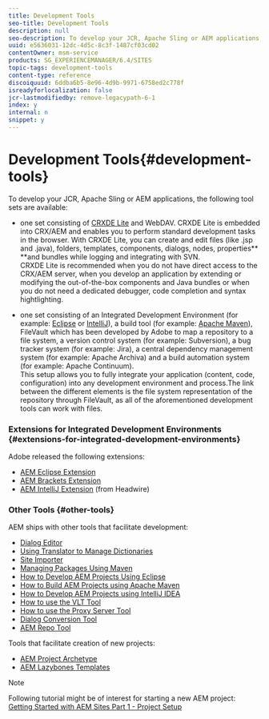 ```yaml
---
title: Development Tools
seo-title: Development Tools
description: null
seo-description: To develop your JCR, Apache Sling or AEM applications, a number of tool sets are available
uuid: e5636031-12dc-4d5c-8c3f-1487cf03cd02
contentOwner: msm-service
products: SG_EXPERIENCEMANAGER/6.4/SITES
topic-tags: development-tools
content-type: reference
discoiquuid: 6ddba6b5-8e96-4d9b-9971-6758ed2c778f
isreadyforlocalization: false
jcr-lastmodifiedby: remove-legacypath-6-1
index: y
internal: n
snippet: y
---
```


# Development Tools{#development-tools}

To develop your JCR, Apache Sling or AEM applications, the following tool sets are available:

* one set consisting of [CRXDE Lite](../../developing/using/developing-with-crxde-lite.md) and WebDAV. CRXDE Lite is embedded into CRX/AEM and enables you to perform standard development tasks in the browser. With CRXDE Lite, you can create and edit files (like .jsp and .java), folders, templates, components, dialogs, nodes, properties** **and bundles while logging and integrating with SVN.   
  CRXDE Lite is recommended when you do not have direct access to the CRX/AEM server, when you develop an application by extending or modifying the out-of-the-box components and Java bundles or when you do not need a dedicated debugger, code completion and syntax hightlighting.

* one set consisting of an Integrated Development Environment (for example: [Eclipse](../../developing/using/howto-projects-eclipse.md) or [IntelliJ](../../developing/using/ht-intellij.md)), a build tool (for example: [Apache Maven](../../developing/using/ht-projects-maven.md)), FileVault which has been developed by Adobe to map a repository to a file system, a version control system (for example: Subversion), a bug tracker system (for example: Jira), a central dependency management system (for example: Apache Archiva) and a build automation system (for example: Apache Continuum).  
  This setup allows you to fully integrate your application (content, code, configuration) into any development environment and process.The link between the different elements is the file system representation of the repository through FileVault, as all of the aforementioned development tools can work with files.

### Extensions for Integrated Development Environments {#extensions-for-integrated-development-environments}

Adobe released the following extensions:

* [AEM Eclipse Extension](../../developing/using/aem-eclipse.md)
* [AEM Brackets Extension](../../developing/using/aem-brackets.md)
* [AEM IntelliJ Extension](https://github.com/headwirecom/aem-ide-tooling-4-intellij/blob/master/documenation/AEM%20Tooling%20Plugin%20for%20IntelliJ%20IDEA.pdf) (from Headwire)

### Other Tools {#other-tools}

AEM ships with other tools that facilitate development:

* [Dialog Editor](../../developing/using/dialog-editor.md)
* [Using Translator to Manage Dictionaries  
  ](../../developing/using/i18n-translator.md)
* [Site Importer](../../developing/using/site-importer.md)
* [Managing Packages Using Maven](../../developing/using/vlt-mavenplugin.md)
* [How to Develop AEM Projects Using Eclipse](../../developing/using/howto-projects-eclipse.md)
* [How to Build AEM Projects using Apache Maven](../../developing/using/ht-projects-maven.md)
* [How to Develop AEM Projects using IntelliJ IDEA](../../developing/using/ht-intellij.md)
* [How to use the VLT Tool](../../developing/using/ht-vlttool.md)
* [How to use the Proxy Server Tool](../../developing/using/ht-proxy-server.md)
* [Dialog Conversion Tool](../../developing/using/dialog-conversion.md)
* [AEM Repo Tool](../../developing/using/aem-repo-tool.md)

Tools that facilitate creation of new projects:

* [AEM Project Archetype](https://github.com/Adobe-Marketing-Cloud/aem-project-archetype)
* [AEM Lazybones Templates](https://github.com/Adobe-Consulting-Services/lazybones-aem-templates)

>[!NOTE]
>
>Following tutorial might be of interest for starting a new AEM project:  
>[Getting Started with AEM Sites Part 1 - Project Setup](/content/help/en/experience-manager/kt/sites/using/getting-started-wknd-tutorial-develop/part1)

